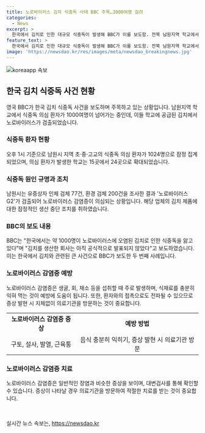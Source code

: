 ```yaml
---
title: 노로바이러스 김치 식중독 사태 BBC 주목…1000여명 걸려
categories:
  - News
excerpt: >
  한국에서 김치로 인한 대규모 식중독이 발생해 BBC가 이를 보도함. 전북 남원지역 학교에서 1000명 이상의 식중독 의심 환자 발생. 노로바이러스 감염 우려로 인해 학교와 관련 제품에 대한 조치 즉각 시행. 이로 인해 한국 김치 산업과 연루된 식품 안전 문제에 대한 관심 증폭. 노로바이러스의 감염과 예방 방법, 증상 등에 대한 내용도 함께 전달됨. 이는 한국의 대표적인 음식이자 문화 상징물인 김치와 관련된 이례적인 사건으로 BBC의 주목을 받고 있음.
feature_text: >
  한국에서 김치로 인한 대규모 식중독이 발생해 BBC가 이를 보도함. 전북 남원지역 학교에서 1000명 이상의 식중독 의심 환자 발생. 노로바이러스 감염 우려로 인해 학교와 관련 제품에 대한 조치 즉각 시행. 이로 인해 한국 김치 산업과 연루된 식품 안전 문제에 대한 관심 증폭. 노로바이러스의 감염과 예방 방법, 증상 등에 대한 내용도 함께 전달됨. 이는 한국의 대표적인 음식이자 문화 상징물인 김치와 관련된 이례적인 사건으로 BBC의 주목을 받고 있음.
image: 'https://newsdao.kr/res/images/meta/newsdao_breakingnews.jpg'
---
```


<p><img src="https://newsdao.kr/res/images/meta/newsdao_breakingnews.jpg" alt="koreaapp 속보" /></p>

<h2 data-ke-size="size26">한국 김치 식중독 사건 현황</h2>

<p data-ke-size="size16">영국 BBC가 한국 김치 식중독 사건을 보도하며 주목하고 있는 상황입니다. 남원지역 학교에서 식중독 의심 환자가 1000여명이 넘어가는 중인데, 이들 학교에 공급된 김치에서 노로바이러스가 검출되었습니다.</p>

<h3>식중독 환자 현황</h3>

<p data-ke-size="size16">오후 1시 기준으로 남원시 지역 초·중·고교의 식중독 의심 환자가 1024명으로 잠정 집계되었으며, 의심 환자가 발생한 학교는 15곳에서 24곳으로 확대되었습니다.</p>

<h3>식중독 원인 규명과 조치</h3>

<p data-ke-size="size16">남원시는 유증상자 인체 검체 77건, 환경 검체 200건을 조사한 결과 '노로바이러스 G2'가 검출되어 노로바이러스 감염증이 의심되는 상황입니다. 해당 업체의 김치 제품에 대한 잠정적인 생산 중단 조치를 취하였습니다.</p>

<h3>BBC의 보도 내용</h3>

<p data-ke-size="size16">BBC는 "한국에서는 약 1000명이 노로바이러스에 오염된 김치로 인한 식중독을 앓고 있다"며 "김치를 생산한 회사는 아직 공식적으로 발표되지 않았다"고 보도하였습니다. 이는 한국에서 김치와 관련된 큰 사건으로 BBC가 보도한 두 번째 사례입니다.</p>

<h3>노로바이러스 감염증 예방</h3>

<p data-ke-size="size16">노로바이러스 감염증은 생굴, 회, 채소 등을 섭취할 때 주로 발생하며, 식재료를 충분히 익혀 먹는 것이 예방에 도움이 됩니다. 또한, 환자와의 접촉으로도 전파될 수 있으므로 증상 발현 시 지체없이 의료기관을 방문하는 것이 중요합니다.</p>

<table>
    <tr>
        <td style="text-align: center; height: 17px;"><b>노로바이러스 감염증 증상</b></td>
        <td style="text-align: center; height: 17px;"><b>예방 방법</b></td>
    </tr>
    <tr>
        <td style="text-align: center; height: 17px;">구토, 설사, 발열, 근육통</td>
        <td style="text-align: center; height: 17px;">음식 충분히 익히기, 증상 발현 시 의료기관 방문</td>
    </tr>
</table>

<h3>노로바이러스 감염증 치료</h3>

<p data-ke-size="size16">노로바이러스 감염증은 일반적인 장염과 비슷한 증상을 보이며, 대변검사를 통해 확인할 수 있습니다. 증상이 나타날 경우 의료기관을 방문하여 적절한 치료를 받는 것이 중요합니다.</p>

<p data-ke-size="size16">&nbsp;</p>
실시간 뉴스 속보는, <a href="https://newsdao.kr" rel="dofollow">https://newsdao.kr</a>


